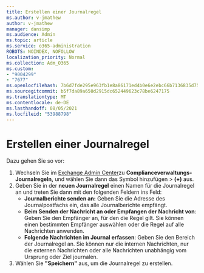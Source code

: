```yaml
---
title: Erstellen einer Journalregel
ms.author: v-jmathew
author: v-jmathew
manager: dansimp
ms.audience: Admin
ms.topic: article
ms.service: o365-administration
ROBOTS: NOINDEX, NOFOLLOW
localization_priority: Normal
ms.collection: Adm_O365
ms.custom:
- "9004299"
- "7677"
ms.openlocfilehash: 7b6d7fde295e963fb1e8a86171ed4b0e6e2ebc66b7136835d75f5f8c1b19f9de
ms.sourcegitcommit: b5f7da89a650d2915dc652449623c78be6247175
ms.translationtype: MT
ms.contentlocale: de-DE
ms.lasthandoff: 08/05/2021
ms.locfileid: "53988798"
---
```

# <a name="create-a-journal-rule"></a>Erstellen einer Journalregel

Dazu gehen Sie so vor:

1. Wechseln Sie im [Exchange Admin Center](https://go.microsoft.com/fwlink/p/?linkid=2059104)zu **Complianceverwaltungs-Journalregeln,** und wählen Sie dann das Symbol hinzufügen  >   **(+)** aus.
2. Geben Sie in der **neuen Journalregel** einen Namen für die Journalregel an und treten Sie dann mit den folgenden Feldern ins Feld:  
    - **Journalberichte senden an:** Geben Sie die Adresse des Journalpostfachs ein, das alle Journalberichte empfängt.  
    - **Beim Senden der Nachricht an oder Empfangen der Nachricht von**: Geben Sie den Empfänger an, für den die Regel gilt. Sie können einen bestimmten Empfänger auswählen oder die Regel auf alle Nachrichten anwenden.  
    - **Folgende Nachrichten im Journal erfassen**: Geben Sie den Bereich der Journalregel an. Sie können nur die internen Nachrichten, nur die externen Nachrichten oder alle Nachrichten unabhängig vom Ursprung oder Ziel journalen.
3. Wählen Sie **"Speichern"** aus, um die Journalregel zu erstellen.
